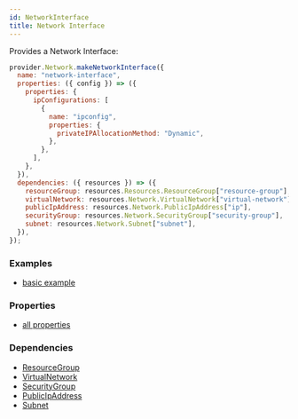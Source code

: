 ```yaml
---
id: NetworkInterface
title: Network Interface
---
```


Provides a Network Interface:

```js
provider.Network.makeNetworkInterface({
  name: "network-interface",
  properties: ({ config }) => ({
    properties: {
      ipConfigurations: [
        {
          name: "ipconfig",
          properties: {
            privateIPAllocationMethod: "Dynamic",
          },
        },
      ],
    },
  }),
  dependencies: ({ resources }) => ({
    resourceGroup: resources.Resources.ResourceGroup["resource-group"],
    virtualNetwork: resources.Network.VirtualNetwork["virtual-network"],
    publicIpAddress: resources.Network.PublicIpAddress["ip"],
    securityGroup: resources.Network.SecurityGroup["security-group"],
    subnet: resources.Network.Subnet["subnet"],
  }),
});
```

### Examples

- [basic example](https://github.com/grucloud/grucloud/blob/main/examples/azure/vm/iac.js#70)

### Properties

- [all properties](https://docs.microsoft.com/en-us/rest/api/virtualnetwork/networkinterfaces/createorupdate#request-body)

### Dependencies

- [ResourceGroup](../Resources/ResourceGroup.md)
- [VirtualNetwork](./VirtualNetwork.md)
- [SecurityGroup](./SecurityGroup.md)
- [PublicIpAddress](./PublicIpAddress.md)
- [Subnet](./Subnet.md)
